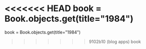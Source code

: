 <<<<<<< HEAD
book = Book.objects.get(title="1984")
=======
book = Book.objects.get(title="1984")
>>>>>>> 9102b10 (blog apps)
book